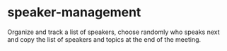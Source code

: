 # speaker-management
Organize and track a list of speakers, choose randomly who speaks next and copy the list of speakers and topics at the end of the meeting.
